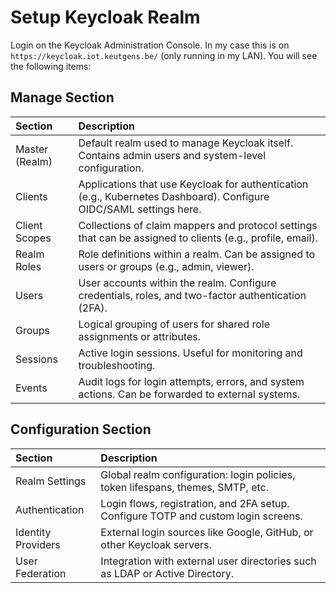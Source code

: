 # Setup Keycloak Realm
Login on the Keycloak Administration Console.
In my case this is on `https://keycloak.iot.keutgens.be/` (only running in my LAN).
You will see the following items:

## Manage Section
| Section         | Description              | 
| :---            | :---                     |
| Master (Realm)  | Default realm used to manage Keycloak itself. Contains admin users and system-level configuration. |
| Clients         | Applications that use Keycloak for authentication (e.g., Kubernetes Dashboard). Configure OIDC/SAML settings here. |
| Client Scopes   | Collections of claim mappers and protocol settings that can be assigned to clients (e.g., profile, email). |
| Realm Roles     | Role definitions within a realm. Can be assigned to users or groups (e.g., admin, viewer). |
| Users           | User accounts within the realm. Configure credentials, roles, and two-factor authentication (2FA). |
| Groups          | Logical grouping of users for shared role assignments or attributes. |
| Sessions        | Active login sessions. Useful for monitoring and troubleshooting.  |
| Events          | Audit logs for login attempts, errors, and system actions. Can be forwarded to external systems. |

## Configuration Section
| Section             | Description              | 
| :---                | :---                     |
| Realm Settings      | Global realm configuration: login policies, token lifespans, themes, SMTP, etc. |
| Authentication      | Login flows, registration, and 2FA setup. Configure TOTP and custom login screens. |
| Identity Providers  | External login sources like Google, GitHub, or other Keycloak servers. |
| User Federation     | Integration with external user directories such as LDAP or Active Directory. | 
